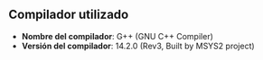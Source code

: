 ## Compilador utilizado

- **Nombre del compilador**: G++ (GNU C++ Compiler)
- **Versión del compilador**: 14.2.0 (Rev3, Built by MSYS2 project)